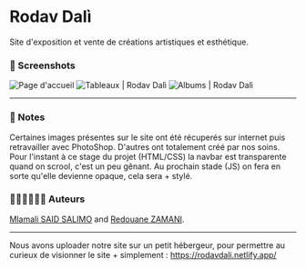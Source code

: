 # Rodav Dalì
Site d'exposition et vente de créations artistiques et esthétique. 

### 📸 Screenshots 
![](https://drive.google.com/uc?id=1mhvG4uiXgJtR9OGJMDXOuffKPbeH7u-q&authuser=saidsalimo%40eisti.eu&usp=drive_fs "Page d'accueil")
![](https://drive.google.com/uc?id=1mk43xv-FIQ5IPILY7CCq6IHASARgZ_Tm&authuser=saidsalimo%40eisti.eu&usp=drive_fs "Tableaux | Rodav Dalì")
![](https://drive.google.com/uc?id=1kwrKWnBpjzxv9E0iDYIGkNUXz6nTCzCr&authuser=saidsalimo%40eisti.eu&usp=drive_fs "Albums | Rodav Dalì")

---
### 📌 Notes 
Certaines images présentes sur le site ont été récuperés sur internet puis retravailler avec PhotoShop. D'autres ont totalement créé par nos soins. <br/>
Pour l'instant à ce stage du projet (HTML/CSS) la navbar est transparente quand on scrool, c'est un peu gênant. Au prochain stade (JS) on fera en sorte qu'elle devienne opaque, cela sera + stylé.

### 👨🏾‍💻👨🏼‍💻 Auteurs
[Mlamali SAID SALIMO](https://www.linkedin.com/in/mlamalisaidsalimo) and [Redouane ZAMANI](https://www.linkedin.com/in/redouane-zamani-041184200/). <br/>


---
Nous avons uploader notre site sur un petit hébergeur, pour permettre au curieux de visionner le site + simplement : https://rodavdali.netlify.app/
